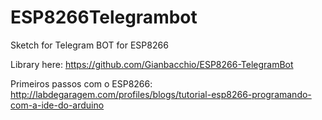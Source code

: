 # ESP8266Telegrambot
Sketch for Telegram BOT for ESP8266

Library here: https://github.com/Gianbacchio/ESP8266-TelegramBot

Primeiros passos com o ESP8266:
http://labdegaragem.com/profiles/blogs/tutorial-esp8266-programando-com-a-ide-do-arduino
